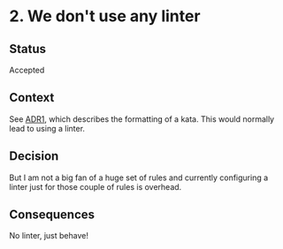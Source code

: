 # 2. We don't use any linter

## Status

Accepted

## Context

See [ADR1](./001-formatting-katas.md), which describes the formatting of a kata.
This would normally lead to using a linter.

## Decision

But I am not a big fan of a huge set of rules
and currently configuring a linter just for those couple of rules is overhead.

## Consequences

No linter, just behave!

